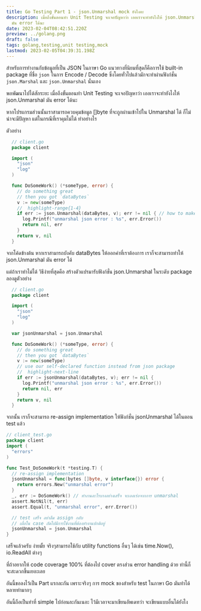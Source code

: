 ```yaml
---
title: Go Testing Part 1 - json.Unmarshal mock ยังไงอะ
description: เมื่อถึงขั้นตอนทำ Unit Testing จะเจอปัญหาว่า เออเราจะทำยังไงให้ json.Unmarshal
  มัน error ได้นะ
date: 2023-02-04T08:42:51.220Z
preview: ../golang.png
draft: false
tags: golang,testing,unit testing,mock
lastmod: 2023-02-05T04:39:31.198Z
---
```


สำหรับการทำงานกับข้อมูลที่เป็น JSON ในภาษา Go แนวทางที่นิยมที่สุดก็คือการใช้ built-in package ที่ชื่อ `json` ในการ Encode / Decode ซึ่งโดยทั่วไปแล้วมักจะทำผ่านฟังก์ชั่น `json.Marshal` และ `json.Unmarshal` นั่นเอง

พอพัฒนาไปได้สักระยะ เมื่อถึงขั้นตอนทำ Unit Testing จะเจอปัญหาว่า เออเราจะทำยังไงให้ json.Unmarshal มัน error ได้นะ

หากโปรแกรมส่วนนั้นเราสามารถควบคุมข้อมูล []byte ที่จะถูกผ่านเข้าไปใน Unmarshal ได้ ก็ไม่น่าจะมีปัญหา แต่ในกรณีที่เราคุมไม่ได้ ทำอย่างไร

ตัวอย่าง

```go
  // client.go
  package client

  import (
    "json"
    "log"
  )

  func DoSomeWork() (*someType, error) {
    // do something great
    // then you got `dataBytes`
    v := new(someType)
    //  highlight-range{1-4}
    if err := json.Unmarshal(dataBytes, v); err != nil { // how to make this error?
      log.Printf("unmarshal json error : %s", err.Error())
      return nil, err
    }
    return v, nil
  }
```

จากโค้ดข้างต้น หากเราสามารถบังคับ dataBytes ให้ออกค่าที่เราต้องการ เราก็จะสามารถทำให้ json.Unmarshal มัน error ได้

แต่ถ้าเราทำไม่ได้ วิธีง่ายที่สุดคือ สร้างตัวแปรมารับฟังก์ชั่น json.Unmarshal ในระดับ package ลองดูตัวอย่าง

```go
  // client.go
  package client

  import (
    "json"
    "log"
  )

  var jsonUnmarshal = json.Unmarshal

  func DoSomeWork() (*someType, error) {
    // do something great
    // then you got `dataBytes`
    v := new(someType)
    // use our self-declared function instead from json package
    //  highlight-next-line
    if err := jsonUnmarshal(dataBytes, v); err != nil {
      log.Printf("unmarshal json error : %s", err.Error())
      return nil, err
    }
    return v, nil
  }
```

จากนั้น เราก็จะสามารถ re-assign implementation ให้ฟังก์ชั่น jsonUnmarshal ได้ในตอน test แล้ว

```go
// client_test.go
package client
import (
  "errors"
)

func Test_DoSomeWork(t *testing.T) {
  // re-assign implementation
  jsonUnmarshal = func(bytes []byte, v interface{}) error {
    return errors.New("unmarshal error")
  }
  _, err := DoSomeWork() // ทำงานอะไรบางอย่างเสร็จ จะเออเร่อจากการ unmarshal
  assert.NotNil(t, err)
  assert.Equal(t, "unmarshal error", err.Error())

  // test เสร็จ อย่าลืม assign กลับ
  // เผื่อใน case ถัดไปมีการใช้งานที่ต้องทำงานปกติอยู่
  jsonUnmarshal = json.Unmarshal
}
```

เสร็จแล้วครับ ง่ายมั้ย จริงๆสามารถใช้กับ utility functions อื่นๆ ได้เช่น time.Now(), io.ReadAll ต่างๆ

ที่ถ้าอยากให้ code coverage 100% ที่ต้องไป cover ตรงส่วน error handling ด้วย ท่านี้ก็จะสะดวกขึ้นเยอะเลย

อันนี้ขอลงไว้เป็น Part แรกละกัน เพราะจริงๆ การ mock ของสำหรับ test ในภาษา Go มันทำได้หลายท่ามากๆ

อันนี้ถือเป็นท่าที่ simple ไปก่อนละกันเนอะ ไว้มีเวลาจะมาเขียนอัพเดทว่า จะเขียนแบบอื่นได้ยังไง
